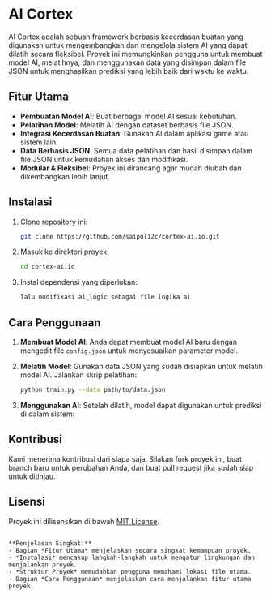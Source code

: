# AI Cortex

AI Cortex adalah sebuah framework berbasis kecerdasan buatan yang digunakan untuk mengembangkan dan mengelola sistem AI yang dapat dilatih secara fleksibel. Proyek ini memungkinkan pengguna untuk membuat model AI, melatihnya, dan menggunakan data yang disimpan dalam file JSON untuk menghasilkan prediksi yang lebih baik dari waktu ke waktu.

## Fitur Utama
- **Pembuatan Model AI**: Buat berbagai model AI sesuai kebutuhan.
- **Pelatihan Model**: Melatih AI dengan dataset berbasis file JSON.
- **Integrasi Kecerdasan Buatan**: Gunakan AI dalam aplikasi game atau sistem lain.
- **Data Berbasis JSON**: Semua data pelatihan dan hasil disimpan dalam file JSON untuk kemudahan akses dan modifikasi.
- **Modular & Fleksibel**: Proyek ini dirancang agar mudah diubah dan dikembangkan lebih lanjut.

## Instalasi

1. Clone repository ini:

   ```bash
   git clone https://github.com/saipul12c/cortex-ai.io.git
   ```

2. Masuk ke direktori proyek:

   ```bash
   cd cortex-ai.io 

   ```

3. Instal dependensi yang diperlukan:

   ```bash
   lalu modifikasi ai_logic sebagai file logika ai
   ```

## Cara Penggunaan

1. **Membuat Model AI**: 
   Anda dapat membuat model AI baru dengan mengedit file `config.json` untuk menyesuaikan parameter model.

2. **Melatih Model**: 
   Gunakan data JSON yang sudah disiapkan untuk melatih model AI. Jalankan skrip pelatihan:

   ```bash
   python train.py --data path/to/data.json
   ```

3. **Menggunakan AI**: 
   Setelah dilatih, model dapat digunakan untuk prediksi di dalam sistem:

## Kontribusi

Kami menerima kontribusi dari siapa saja. Silakan fork proyek ini, buat branch baru untuk perubahan Anda, dan buat pull request jika sudah siap untuk ditinjau.

## Lisensi

Proyek ini dilisensikan di bawah [MIT License](LICENSE).

```

**Penjelasan Singkat:**
- Bagian *Fitur Utama* menjelaskan secara singkat kemampuan proyek.
- *Instalasi* mencakup langkah-langkah untuk mengatur lingkungan dan menjalankan proyek.
- *Struktur Proyek* memudahkan pengguna memahami lokasi file utama.
- Bagian *Cara Penggunaan* menjelaskan cara menjalankan fitur utama proyek. 
